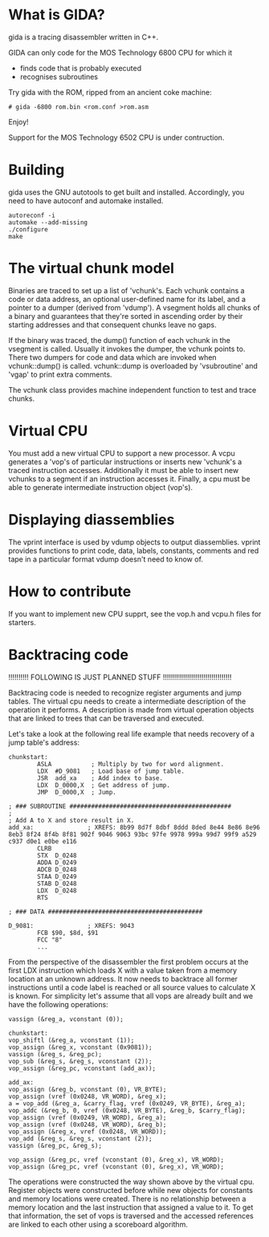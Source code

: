 # What is GIDA?

gida is a tracing disassembler written in C++.

GIDA can only code for the MOS Technology 6800 CPU for which it

- finds code that is probably executed
- recognises subroutines

Try gida with the ROM, ripped from an ancient coke machine:

```
# gida -6800 rom.bin <rom.conf >rom.asm
```

Enjoy!

Support for the MOS Technology 6502 CPU is under contruction.

# Building

gida uses the GNU autotools to get built and installed.
Accordingly, you need to have autoconf and automake installed.

```
autoreconf -i
automake --add-missing
./configure
make
```

# The virtual chunk model

Binaries are traced to set up a list of 'vchunk's. Each vchunk contains a
code or data address, an optional user-defined name for its label, and a
pointer to a dumper (derived from 'vdump').
A vsegment holds all chunks of a binary and guarantees that they're sorted
in ascending order by their starting addresses and that consequent chunks
leave no gaps.

If the binary was traced, the dump() function of each vchunk in the vsegment
is called. Usually it invokes the dumper, the vchunk points to.
There two dumpers for code and data which are invoked when vchunk::dump()
is called. vchunk::dump is overloaded by 'vsubroutine' and 'vgap' to print
extra comments.

The vchunk class provides machine independent function to test and trace
chunks.

# Virtual CPU

You must add a new virtual CPU to support a new processor.
A vcpu generates a 'vop's of particular instructions or inserts new 'vchunk's
a traced instruction accesses. Additionally it must be able to insert
new vchunks to a segment if an instruction accesses it.
Finally, a cpu must be able to generate intermediate instruction object (vop's).

# Displaying diassemblies

The vprint interface is used by vdump objects to output diassemblies.
vprint provides functions to print code, data, labels, constants, comments and
red tape in a particular format vdump doesn't need to know of.

# How to contribute

If you want to implement new CPU supprt, see the vop.h and vcpu.h files
for starters.

# Backtracing code

!!!!!!!!!! FOLLOWING IS JUST PLANNED STUFF !!!!!!!!!!!!!!!!!!!!!!!!!!!!!!!!!!

Backtracing code is needed to recognize register arguments and jump tables.
The virtual cpu needs to create a intermediate description of
the operation it performs. A description is made from virtual operation
objects that are linked to trees that can be traversed and executed.

Let's take a look at the following real life example that needs recovery of
a jump table's address:

```
chunkstart:
        ASLA           ; Multiply by two for word alignment.
        LDX  #D_9081   ; Load base of jump table.
        JSR  add_xa    ; Add index to base.
        LDX  D_0000,X  ; Get address of jump.
        JMP  D_0000,X  ; Jump.

; ### SUBROUTINE #############################################
;
; Add A to X and store result in X.
add_xa:               ; XREFS: 8b99 8d7f 8dbf 8ddd 8ded 8e44 8e86 8e96 8eb3 8f24 8f4b 8f81 902f 9046 9063 93bc 97fe 9978 999a 99d7 99f9 a529 c937 d0e1 e0be e116
        CLRB
        STX  D_0248
        ADDA D_0249
        ADCB D_0248
        STAA D_0249
        STAB D_0248
        LDX  D_0248
        RTS

; ### DATA ###########################################

D_9081:               ; XREFS: 9043
        FCB $90, $8d, $91
        FCC "8"
        ...
```

From the perspective of the disassembler the first problem occurs at the
first LDX instruction which loads X with a value taken from a memory
location at an unknown address. It now needs to backtrace all
former instructions until a code label is reached or all source values
to calculate X is known. For simplicity let's assume that all vops are
already built and we have the following operations: 

```
vassign (&reg_a, vconstant (0));

chunkstart:
vop_shiftl (&reg_a, vconstant (1));
vop_assign (&reg_x, vconstant (0x9081));
vassign (&reg_s, &reg_pc);
vop_sub (&reg_s, &reg_s, vconstant (2));
vop_assign (&reg_pc, vconstant (add_ax));

add_ax:
vop_assign (&reg_b, vconstant (0), VR_BYTE);
vop_assign (vref (0x0248, VR_WORD), &reg_x);
a = vop_add (&reg_a, &carry_flag, vref (0x0249, VR_BYTE), &reg_a);
vop_addc (&reg_b, 0, vref (0x0248, VR_BYTE), &reg_b, $carry_flag);
vop_assign (vref (0x0249, VR_WORD), &reg_a);
vop_assign (vref (0x0248, VR_WORD), &reg_b);
vop_assign (&reg_x, vref (0x0248, VR_WORD));
vop_add (&reg_s, &reg_s, vconstant (2));
vassign (&reg_pc, &reg_s);

vop_assign (&reg_pc, vref (vconstant (0), &reg_x), VR_WORD);
vop_assign (&reg_pc, vref (vconstant (0), &reg_x), VR_WORD);
```

The operations were constructed the way shown above by the virtual cpu.
Register objects were constructed before while new objects for
constants and memory locations were created. There is no relationship
between a memory location and the last instruction that assigned a
value to it. To get that information, the set of vops is traversed
and the accessed references are linked to each other using a scoreboard
algorithm.
